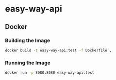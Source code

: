 # easy-way-api

## Docker

### Building the Image

```sh
docker build -t easy-way-api:test -f Dockerfile .
```

### Running the Image

```sh
docker run -p 8080:8080 easy-way-api:test
```
